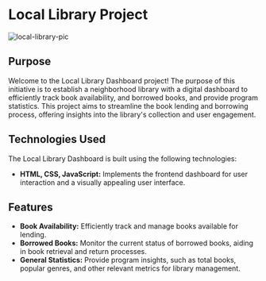 # Local Library Project

![local-library-pic](https://github.com/quaydrionb/library/assets/99278263/e9b5e979-73e5-431a-aada-355db941e991)


## Purpose

Welcome to the Local Library Dashboard project! The purpose of this initiative is to establish a neighborhood library with a digital dashboard to efficiently track book availability, and borrowed books, and provide program statistics. This project aims to streamline the book lending and borrowing process, offering insights into the library's collection and user engagement.

## Technologies Used

The Local Library Dashboard is built using the following technologies:

- **HTML, CSS, JavaScript:** Implements the frontend dashboard for user interaction and a visually appealing user interface.

## Features

- **Book Availability:** Efficiently track and manage books available for lending.
- **Borrowed Books:** Monitor the current status of borrowed books, aiding in book retrieval and return processes.
- **General Statistics:** Provide program insights, such as total books, popular genres, and other relevant metrics for library management.


